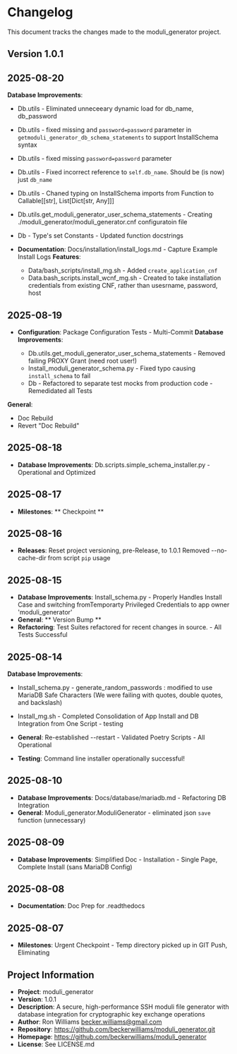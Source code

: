 # Changelog

This document tracks the changes made to the moduli_generator project.

## Version 1.0.1

## 2025-08-20

**Database Improvements**:

* Db.utils - Eliminated unneceeary dynamic load for db_name, db_password
* Db.utils - fixed missing and `password=password` parameter in `getmoduli_generator_db_schema_statements` to support
  InstallSchema syntax
* Db.utils - fixed missing `password=password` parameter
* Db.utils - Fixed incorrect reference to `self.db_name`. Should be (is now) just `db_name`
* Db.utils - Chaned typing on InstallSchema imports from Function to Callable[[str], List[Dict[str, Any]]]
* Db.utils.get_moduli_generator_user_schema_statements - Creating ./moduli_generator/moduli_generator.cnf configuratoin
  file
* Db - Type's set Constants - Updated function docstrings

* **Documentation**: Docs/installation/install_logs.md - Capture Example Install Logs
  **Features**:

    * Data/bash_scripts/install_mg.sh - Added `create_application_cnf`
    * Data.bash_scripts.install_wcnf_mg.sh - Created to take installation credentials from existing CNF, rather than
      usesrname, password, host

## 2025-08-19

* **Configuration**: Package Configuration Tests - Multi-Commit
  **Database Improvements**:

    * Db.utils.get_moduli_generator_user_schema_statements - Removed failing PROXY Grant (need root user!)
    * Install_moduli_generator_schema.py - Fixed typo causing `install_schema` to fail
    * Db - Refactored to separate test mocks from production code - Remedidated all Tests

**General**:

* Doc Rebuild
* Revert "Doc Rebuild"

## 2025-08-18

* **Database Improvements**: Db.scripts.simple_schema_installer.py - Operational and Optimized

## 2025-08-17

* **Milestones**: ** Checkpoint **

## 2025-08-16

* **Releases**: Reset project versioning, pre-Release, to 1.0.1 Removed --no-cache-dir from script `pip` usage

## 2025-08-15

* **Database Improvements**: Install_schema.py - Properly Handles Install Case and switching fromTemporarty Privileged
  Credentials to app owner 'moduli_generator'
* **General**: ** Version Bump **
* **Refactoring**: Test Suites refactored for recent changes in source. - All Tests Successful

## 2025-08-14

**Database Improvements**:

* Install_schema.py - generate_random_passwords : modified to use MariaDB Safe Characters (We were failing with quotes,
  double quotes, and backslash)
* Install_mg.sh - Completed Consolidation of App Install and DB Integration from One Script - testing

* **General**: Re-established --restart - Validated Poetry Scripts - All Operational
* **Testing**: Command line installer operationally successful!

## 2025-08-10

* **Database Improvements**: Docs/database/mariadb.md - Refactoring DB Integration
* **General**: Moduli_generator.ModuliGenerator - eliminated json `save` function (unnecessary)

## 2025-08-09

* **Database Improvements**: Simplified Doc - Installation - Single Page, Complete Install (sans MariaDB Config)

## 2025-08-08

* **Documentation**: Doc Prep for .readthedocs

## 2025-08-07

* **Milestones**: Urgent Checkpoint - Temp directory picked up in GIT Push, Eliminating

## Project Information

* **Project**: moduli_generator
* **Version**: 1.0.1
* **Description**: A secure, high-performance SSH moduli file generator with database integration for cryptographic key
  exchange operations
* **Author**: Ron Williams <becker.williams@gmail.com>
* **Repository**: https://github.com/beckerwilliams/moduli_generator.git
* **Homepage**: https://github.com/beckerwilliams/moduli_generator
* **License**: See LICENSE.md
